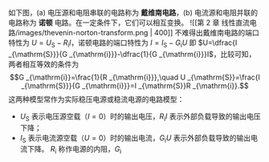 如下图，(a) 电压源和电阻串联的电路称为 **戴维南电路**，(b) 电流源和电阻并联的电路称为 **诺顿** 电路。在一定条件下，它们可以相互变换。
![[第 2 章 线性直流电路/images/thevenin-norton-transform.png | 400]]
不难得出戴维南电路的端口特性为 $U=U _{\mathrm{S}}-R _{\mathrm{i}}I$，诺顿电路的端口特性为 $I=I _{\mathrm{S}}-G _{\mathrm{i}}U$ 即 $U=\dfrac{I _{\mathrm{S}}}{G _{\mathrm{i}}}-\dfrac{1}{G _{\mathrm{i}}}I$，比较可知，两者相互等效的条件为 $$G _{\mathrm{i}}=\frac{1}{R _{\mathrm{i}}},\quad U _{\mathrm{S}}=\frac{I _{\mathrm{S}}}{G _{\mathrm{i}}}=I _{\mathrm{S}}R _{\mathrm{i}}.$$
这两种模型常作为实际稳压电源或稳流电源的电路模型：
- $U _{\mathrm{S}}$ 表示电压源空载（$I=0$）时的输出电压，$R _{\mathrm{i}}I$ 表示外部负载导致的输出电压下降；
- $I _{\mathrm{S}}$ 表示电流源空载（$U=0$）时的输出电流，$G _{\mathrm{i}}U$ 表示外部负载导致的输出电流下降。
$R _{\mathrm{i}}$ 称作电源的内阻，$G _{\mathrm{i}}$